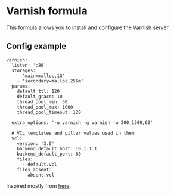 Varnish formula
===============

This formula allows you to install and configure the Varnish server

Config example
--------------

```
varnish:
  listen: ':80'
  storages:
    - 'main=malloc,1G'
    - 'secondary=malloc,256m'
  params:
    default_ttl: 120
    default_grace: 10
    thread_pool_min: 50
    thread_pool_max: 1000
    thread_pool_timeout: 120

  extra_options: '-u varnish -g varnish -w 500,1500,60'

  # VCL templates and pillar values used in them
  vcl:
    version: '3.0'
    backend_default_host: 10.1.1.1
    backend_default_port: 80
    files:
      - default.vcl
    files_absent:
      - absent.vcl
```

Inspired mostly from [here](https://github.com/saltstack-formulas/varnish-formula).
